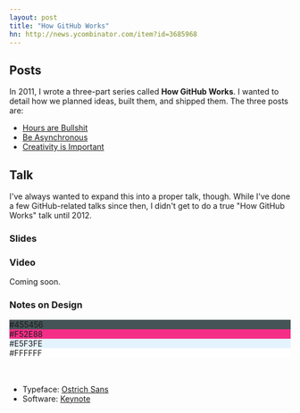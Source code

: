 ```yaml
---
layout: post
title: "How GitHub Works"
hn: http://news.ycombinator.com/item?id=3685968
---
```


## Posts

In 2011, I wrote a three-part series called **How GitHub Works**. I wanted to
detail how we planned ideas, built them, and shipped them. The three posts are:

 - [Hours are Bullshit](/posts/how-github-works-hours/)
 - [Be Asynchronous](/posts/how-github-works-asynchronous/)
 - [Creativity is Important](/posts/how-github-works-creativity)

## Talk

I've always wanted to expand this into a proper talk, though. While I've
done a few GitHub-related talks since then, I didn't get to do a true
"How GitHub Works" talk until 2012.

<h3>Slides</h3>
<script src="http://speakerdeck.com/embed/4f5a626226a41c0022000672.js"></script>

<h3>Video</h3>
<p>Coming soon.</p>

<h3>Notes on Design</h3>
<div class="talk-display">
  <div class="color">
    <div class="white" style="background-color: #455456">#455456</div>
    <div class="white" style="background-color: #F52E88">#F52E88</div>
    <div style="background-color: #E5F3FE">#E5F3FE</div>
    <div style="background-color: #FFFFFF">#FFFFFF</div>
  </div>
</div>

<br />
<br />

<ul>
  <li>Typeface: <a href="http://www.theleagueofmoveabletype.com/ostrich-sans">Ostrich Sans</a></li>
  <li>Software: <a href="http://www.apple.com/iwork/keynote/">Keynote</a></li>
</ul>
